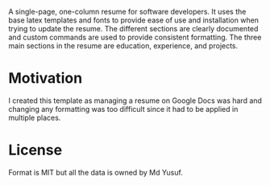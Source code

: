 A single-page, one-column resume for software developers. It uses the base latex templates and fonts to provide ease of use and installation when trying to update the resume. The different sections are clearly documented and custom commands are used to provide consistent formatting. The three main sections in the resume are education, experience, and projects.

# Motivation
I created this template as managing a resume on Google Docs was hard and changing any formatting was too difficult since it had to be applied in multiple places.

# License
Format is MIT but all the data is owned by Md Yusuf.
